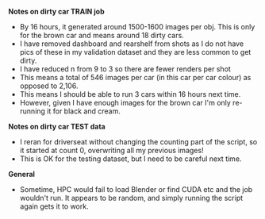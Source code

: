 **Notes on dirty car TRAIN job**
- By 16 hours, it generated around 1500-1600 images per obj. This is only for the brown car and means around 18 dirty cars.
- I have removed dashboard and rearshelf from shots as I do not have pics of these in my validation dataset and they are less common to get dirty.
- I have reduced n from 9 to 3 so there are fewer renders per shot
- This means a total of 546 images per car (in this car per car colour) as opposed to 2,106.
- This means I should be able to run 3 cars within 16 hours next time. 
- However, given I have enough images for the brown car I'm only re-running it for black and cream.


**Notes on dirty car TEST data**
- I reran for driverseat without changing the counting part of the script, so it started at count 0, overwriting all my previous images!
- This is OK for the testing dataset, but I need to be careful next time.


**General**
- Sometime, HPC would fail to load Blender or find CUDA etc and the job wouldn't run. It appears to be random, and simply running the script again gets it to work.
